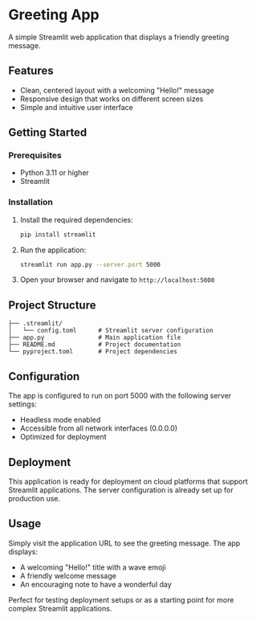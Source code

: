 # Greeting App

A simple Streamlit web application that displays a friendly greeting message.

## Features

- Clean, centered layout with a welcoming "Hello!" message
- Responsive design that works on different screen sizes
- Simple and intuitive user interface

## Getting Started

### Prerequisites

- Python 3.11 or higher
- Streamlit

### Installation

1. Install the required dependencies:
   ```bash
   pip install streamlit
   ```

2. Run the application:
   ```bash
   streamlit run app.py --server.port 5000
   ```

3. Open your browser and navigate to `http://localhost:5000`

## Project Structure

```
├── .streamlit/
│   └── config.toml      # Streamlit server configuration
├── app.py               # Main application file
├── README.md            # Project documentation
└── pyproject.toml       # Project dependencies
```

## Configuration

The app is configured to run on port 5000 with the following server settings:
- Headless mode enabled
- Accessible from all network interfaces (0.0.0.0)
- Optimized for deployment

## Deployment

This application is ready for deployment on cloud platforms that support Streamlit applications. The server configuration is already set up for production use.

## Usage

Simply visit the application URL to see the greeting message. The app displays:
- A welcoming "Hello!" title with a wave emoji
- A friendly welcome message
- An encouraging note to have a wonderful day

Perfect for testing deployment setups or as a starting point for more complex Streamlit applications.